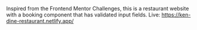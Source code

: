 Inspired from the Frontend Mentor Challenges, this is a restaurant website with a booking component that has validated input fields.
Live: https://ken-dine-restaurant.netlify.app/
